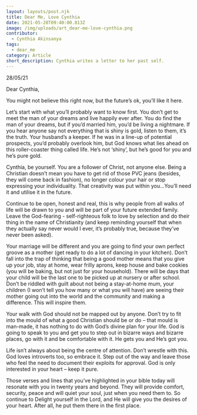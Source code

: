 ```yaml
---
layout: layouts/post.njk
title: Dear Me, Love Cynthia
date: 2021-05-28T09:40:00.813Z
image: /img/uploads/art_dear-me-love-cynthia.png
contributor:
  - Cynthia Akinsanya
tags:
  - dear_me
category: Article
short_description: Cynthia writes a letter to her past self.
---
```

28/05/21

Dear Cynthia,

You might not believe this right now, but the future’s ok, you’ll like it here.  

Let’s start with what you’ll probably want to know first. You don’t get to meet the man of your dreams and live happily ever after. You do find the man of your dreams, but if you’d married him, you’d be living a nightmare. If you hear anyone say not everything that is shiny is gold, listen to them, it’s the truth. Your husband’s a keeper. If he was in a line-up of potential prospects, you’d probably overlook him, but God knows what lies ahead on this roller-coaster thing called life. He’s not ‘shiny’, but he’s good for you and he’s pure gold.

Cynthia, be yourself. You are a follower of Christ, not anyone else. Being a Christian doesn’t mean you have to get rid of those PVC jeans (besides, they will come back in fashion), no longer colour your hair or stop expressing your individuality. That creativity was put within you...You’ll need it and utilise it in the future.

Continue to be open, honest and real, this is why people from all walks of life will be drawn to you and will be part of your future extended family. Leave the God-fearing - self-righteous folk to love by selection and do their thing in the name of Christianity (and keep reminding yourself that when they actually say never would I ever, it’s probably true, because they’ve never been asked).

Your marriage will be different and you are going to find your own perfect groove as a mother (get ready to do a lot of dancing in your kitchen). Don’t fall into the trap of thinking that being a good mother means that you give up your job, stay at home, wear frilly aprons, keep house and bake cookies (you will be baking, but not just for your household). There will be days that your child will be the last one to be picked up at nursery or after school. Don’t be riddled with guilt about not being a stay-at-home mum, your children (I won’t tell you how many or what you will have) are seeing their mother going out into the world and the community and making a difference. This will inspire them.  

Your walk with God should not be mapped out by anyone. Don’t try to fit into the mould of what a good Christian should be or do – that mould is man-made, it has nothing to do with God’s divine plan for your life. God is going to speak to you and get you to step out in bizarre ways and bizarre places, go with it and be comfortable with it. He gets you and He’s got you.

Life isn’t always about being the centre of attention. Don’t wrestle with this. God loves introverts too, so embrace it. Step out of the way and leave those who feel the need to document their exploits for approval. God is only interested in your heart – keep it pure.  

Those verses and lines that you’ve highlighted in your bible today will resonate with you in twenty years and beyond. They will provide comfort, security, peace and will quiet your soul, just when you need them to. So continue to Delight yourself in the Lord, and He will give you the desires of your heart. After all, he put them there in the first place.
